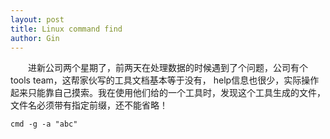 ```yaml
---
layout: post
title: Linux command find
author: Gin 
---
```


&emsp;&emsp;进新公司两个星期了，前两天在处理数据的时候遇到了个问题，公司有个tools team，这帮家伙写的工具文档基本等于没有，
help信息也很少，实际操作起来只能靠自己摸索。我在使用他们给的一个工具时，发现这个工具生成的文件，文件名必须带有指定前缀，还不能省略！
```shell
cmd -g -a "abc"
```
